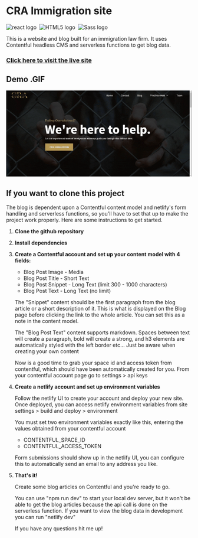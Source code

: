 # CRA Immigration site

<div><img src="https://img.shields.io/badge/React-282C34?logo=react&logoColor=61DBFB" alt="react logo" title="react" height="25" />&nbsp;&nbsp;<img src="https://img.shields.io/badge/HTML5-282C34?logo=html5&logoColor=E34F26" alt="HTML5 logo" title="HTML5" height="25" />&nbsp;&nbsp;<img src="https://img.shields.io/badge/Sass-282C34?logo=sass&logoColor=CC6699" alt="Sass logo" title="Sass" height="25" /></div>
<p></p>
This is a website and blog built for an immigration law firm. It uses Contentful headless CMS and serverless functions to get blog data.

<h3><a target="_blank"href="https://cra-immigration-demo.netlify.app">Click here to visit the live site</a></h3>


<p></p>

## Demo .GIF
![immigration.gif](https://github.com/jakesmileydev/cra-immigration/blob/main/public/immigration.gif)

## If you want to clone this project

<p>The blog is dependent upon a Contentful content model and netlify's form handling and serverless functions, so you'll have to set that up to make the project work properly. Here are some instructions to get started.</p>

<ol>
  <li><strong> Clone the github repository</strong></li>
  <p></p>
  <li><strong>Install dependencies</strong></li>
  <p></p>
  <li>
    <strong>Create a Contentful account and set up your content model with 4 fields:</strong>
    <p></p>
    <ul>
      <li>Blog Post Image - Media</li>
      <li>Blog Post Title - Short Text</li>
      <li>Blog Post Snippet - Long Text (limit 300 - 1000 characters)
      <li>Blog Post Text - Long Text (no limit)</li>
    </ul>
        <p> The "Snippet" content should be the first paragraph from the blog article or a short description of it. This is what is displayed on the Blog page before clicking the link to the whole article. You can set this as a note in the content model.</p>
    <p>The "Blog Post Text" content supports markdown. Spaces between text will create a paragraph, bold will create a strong, and h3 elements are automatically styled with the left border etc... Just be aware when creating your own content</p>
    <p>Now is a good time to grab your space id and access token from contentful, which should have been automatically created for you. From your contentful account page go to settings > api keys</p>
  </li>
  <li><strong>Create a netlify account and set up environment variables</strong>
    <p>Follow the netlify UI to create your account and deploy your new site. Once deployed, you can access netlify environment variables from site settings > build and deploy > environment </p>
    <p>You must set two environment variables exactly like this, entering the values obtained from your contentful account</p>
    <ul>
      <li>CONTENTFUL_SPACE_ID</li>
      <li>CONTENTFUL_ACCESS_TOKEN</li>
    </ul>
    <p>Form submissions should show up in the netlify UI, you can configure this to automatically send an email to any address you like.</p>
  </li>
  <p></p>
  <li><strong>That's it!</strong></li>
  <p></p>
  <p>Create some blog articles on Contentful and you're ready to go.</p>
  <p>You can use "npm run dev" to start your local dev server, but it won't be able to get the blog articles because the api call is done on the serverless function. If you want to view the blog data in development you can run "netlify dev"</p>
  <p>If you have any questions hit me up!</p>
</ol>
